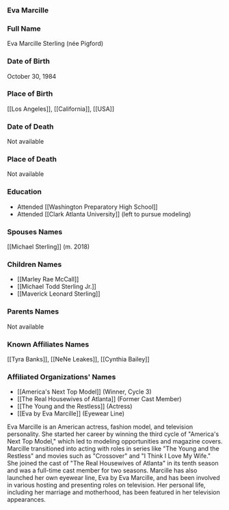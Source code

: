 ### Eva Marcille

### Full Name

Eva Marcille Sterling (née Pigford)

### Date of Birth

October 30, 1984

### Place of Birth

[[Los Angeles]], [[California]], [[USA]]

### Date of Death

Not available

### Place of Death

Not available

### Education

- Attended [[Washington Preparatory High School]]
- Attended [[Clark Atlanta University]] (left to pursue modeling)

### Spouses Names

[[Michael Sterling]] (m. 2018)

### Children Names

- [[Marley Rae McCall]]
- [[Michael Todd Sterling Jr.]]
- [[Maverick Leonard Sterling]]

### Parents Names

Not available

### Known Affiliates Names

[[Tyra Banks]], [[NeNe Leakes]], [[Cynthia Bailey]]

### Affiliated Organizations' Names

- [[America's Next Top Model]] (Winner, Cycle 3)
- [[The Real Housewives of Atlanta]] (Former Cast Member)
- [[The Young and the Restless]] (Actress)
- [[Eva by Eva Marcille]] (Eyewear Line)

Eva Marcille is an American actress, fashion model, and television personality. She started her career by winning the third cycle of "America's Next Top Model," which led to modeling opportunities and magazine covers. Marcille transitioned into acting with roles in series like "The Young and the Restless" and movies such as "Crossover" and "I Think I Love My Wife." She joined the cast of "The Real Housewives of Atlanta" in its tenth season and was a full-time cast member for two seasons. Marcille has also launched her own eyewear line, Eva by Eva Marcille, and has been involved in various hosting and presenting roles on television. Her personal life, including her marriage and motherhood, has been featured in her television appearances.